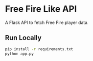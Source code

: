 # Free Fire Like API
A Flask API to fetch Free Fire player data.

## Run Locally
```bash
pip install -r requirements.txt
python app.py
